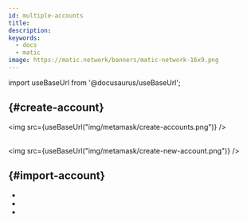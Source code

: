 ```yaml
---
id: multiple-accounts
title:
description:
keywords:
  - docs
  - matic
image: https://matic.network/banners/matic-network-16x9.png
---
```

import useBaseUrl from '@docusaurus/useBaseUrl';



##  {#create-account}



<img src={useBaseUrl("img/metamask/create-accounts.png")} /><br/><br/>



<img src={useBaseUrl("img/metamask/create-new-account.png")} />



##  {#import-account}

*
*
*
